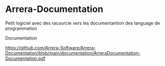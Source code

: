 # Arrera-Documentation
Petit logiciel avec des racourcie vers les documentantion des language de programmation

Documentation 

https://github.com/Arrera-Software/Arrera-Documentation/blob/main/documentation/ArreraDocumentation-Documentation.pdf
